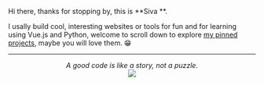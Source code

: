 
Hi there, thanks for stopping by, this is **Siva **.

I usally build cool, interesting websites or tools for fun and for learning using Vue.js and Python, welcome to scroll down to explore [my pinned projects](#user-10637299-pinned-items-reorder-form), maybe you will love them. 😁

---

<p align="center">
  <i>A good code is like a story, not a puzzle.</i><br/>
<img src="https://byteshiva-visitorbadge.glitch.me/badge?page_id=byteshiva.byteshiva"/>
</p>
